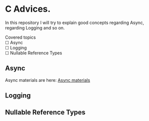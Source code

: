 # C Advices.
In this repository I will try to explain good concepts regarding Async, regarding Logging and so on.

Covered topics  
&#9744; Async  
&#9744; Logging  
&#9744; Nullable Reference Types   

## Async
Async materials are here: [Async materials](https://github.com/Glareone/C-Advices/tree/main/Async/Async_Mistakes)

## Logging

## Nullable Reference Types

